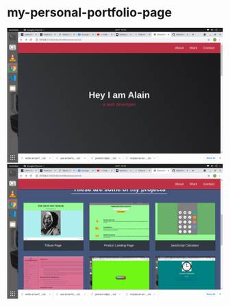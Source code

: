 # my-personal-portfolio-page
![](images/Screenshot%20from%202021-07-09%2016-34-25.png)
![](images/Screenshot%20from%202021-07-09%2016-35-04.png)
